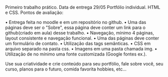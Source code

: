 Primeiro trabalho prático. Data de entrega 29/05 Portfólio individual. HTML e CSS. Pontos de avaliação:

  • Entrega feita no moodle e em um repositório no github.
  • Uma das páginas deve ser o "Sobre", essa página deve conter um link para o github(criado em aula) desse trabalho.
  • Navegação, mínimo 4 páginas, layout consistente e navegação funcional.
  • Uma das páginas deve conter um formulário de contato.
  • Utilização das tags semânticas.
  • CSS em arquivo separado na pasta css.
  • Imagens em uma pasta chamada img.
  • Utilização de no mínimo uma fonte customizada (Google fontes ex.).
  
Use sua criatividade e crie conteúdo para seu portfólio, fale sobre você, seu curso, planos para o futuro, comida favorita hobbies, etc...
